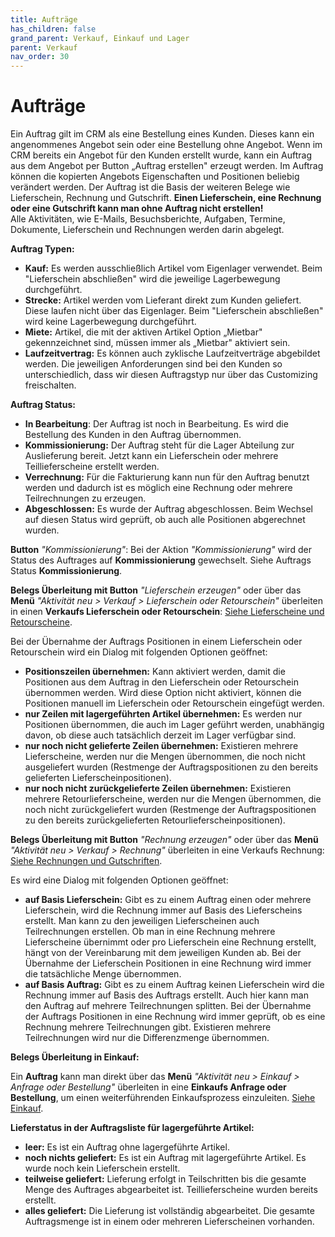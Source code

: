 ```yaml
---
title: Aufträge
has_children: false
grand_parent: Verkauf, Einkauf und Lager
parent: Verkauf
nav_order: 30
---
```

# Aufträge

Ein Auftrag gilt im CRM als eine Bestellung eines Kunden. Dieses kann ein angenommenes Angebot sein oder eine Bestellung ohne Angebot. Wenn im CRM bereits ein Angebot für den Kunden erstellt wurde, kann ein Auftrag aus dem Angebot per Button „Auftrag erstellen" erzeugt werden. Im Auftrag können die kopierten Angebots Eigenschaften und Positionen beliebig verändert werden. Der Auftrag ist die Basis der weiteren Belege wie Lieferschein, Rechnung und Gutschrift. **Einen Lieferschein, eine Rechnung oder eine Gutschrift kann man ohne Auftrag nicht erstellen!**  
Alle Aktivitäten, wie E-Mails, Besuchsberichte, Aufgaben, Termine, Dokumente, Lieferschein und Rechnungen werden darin abgelegt.

**Auftrag Typen:**

- **Kauf:** Es werden ausschließlich Artikel vom Eigenlager verwendet. Beim "Lieferschein abschließen" wird die jeweilige Lagerbewegung durchgeführt.
- **Strecke:** Artikel werden vom Lieferant direkt zum Kunden geliefert. Diese laufen nicht über das Eigenlager. Beim "Lieferschein abschließen" wird keine Lagerbewegung durchgeführt.
- **Miete:** Artikel, die mit der aktiven Artikel Option „Mietbar" gekennzeichnet sind, müssen immer als „Mietbar" aktiviert sein.
- **Laufzeitvertrag:** Es können auch zyklische Laufzeitverträge abgebildet werden. Die jeweiligen Anforderungen sind bei den Kunden so unterschiedlich, dass wir diesen Auftragstyp nur über das Customizing freischalten.

**Auftrag Status:**

- **In Bearbeitung**: Der Auftrag ist noch in Bearbeitung. Es wird die Bestellung des Kunden in den Auftrag übernommen.
- **Kommissionierung:** Der Auftrag steht für die Lager Abteilung zur Auslieferung bereit. Jetzt kann ein Lieferschein oder mehrere Teillieferscheine erstellt werden.
- **Verrechnung:** Für die Fakturierung kann nun für den Auftrag benutzt werden und dadurch ist es möglich eine Rechnung oder mehrere Teilrechnungen zu erzeugen.
- **Abgeschlossen:** Es wurde der Auftrag abgeschlossen. Beim Wechsel auf diesen Status wird geprüft, ob auch alle Positionen abgerechnet wurden.

**Button** *"Kommissionierung"*: Bei der Aktion *"Kommissionierung"* wird der Status des Auftrages auf **Kommissionierung** gewechselt. Siehe Auftrags Status **Kommissionierung**.

**Belegs Überleitung mit Button** *"Lieferschein erzeugen"* oder über das **Menü** *"Aktivität neu > Verkauf > Lieferschein oder Retourschein"* überleiten in einen **Verkaufs Lieferschein oder Retourschein**: [Siehe Lieferscheine und Retourscheine](./Lieferscheine%20und%20Retourscheine.md).

Bei der Übernahme der Auftrags Positionen in einem Lieferschein oder Retourschein wird ein Dialog mit folgenden Optionen geöffnet:

- **Positionszeilen übernehmen:** Kann aktiviert werden, damit die Positionen aus dem Auftrag in den Lieferschein oder Retourschein übernommen werden. Wird diese Option nicht aktiviert, können die Positionen manuell im Lieferschein oder Retourschein eingefügt werden.
- **nur Zeilen mit lagergeführten Artikel übernehmen:** Es werden nur Positionen übernommen, die auch im Lager geführt werden, unabhängig davon, ob diese auch tatsächlich derzeit im Lager verfügbar sind.
- **nur noch nicht gelieferte Zeilen übernehmen:** Existieren mehrere Lieferscheine, werden nur die Mengen übernommen, die noch nicht ausgeliefert wurden (Restmenge der Auftragspositionen zu den bereits gelieferten Lieferscheinpositionen).
- **nur noch nicht zurückgelieferte Zeilen übernehmen:** Existieren mehrere Retourlieferscheine, werden nur die Mengen übernommen, die noch nicht zurückgeliefert wurden (Restmenge der Auftragspositionen zu den bereits zurückgelieferten Retourlieferscheinpositionen).

**Belegs Überleitung mit Button** *"Rechnung erzeugen"* oder über das **Menü** *"Aktivität neu > Verkauf > Rechnung"* überleiten in eine Verkaufs Rechnung: [Siehe Rechnungen und Gutschriften](./Rechnungen%20und%20Gutschriften.md).

Es wird eine Dialog mit folgenden Optionen geöffnet:

- **auf Basis Lieferschein:** Gibt es zu einem Auftrag einen oder mehrere Lieferschein, wird die Rechnung immer auf Basis des Lieferscheins erstellt. Man kann zu den jeweiligen Lieferscheinen auch Teilrechnungen erstellen. Ob man in eine Rechnung mehrere Lieferscheine übernimmt oder pro Lieferschein eine Rechnung erstellt, hängt von der Vereinbarung mit dem jeweiligen Kunden ab. Bei der Übernahme der Lieferschein Positionen in eine Rechnung wird immer die tatsächliche Menge übernommen.
- **auf Basis Auftrag:** Gibt es zu einem Auftrag keinen Lieferschein wird die Rechnung immer auf Basis des Auftrags erstellt. Auch hier kann man den Auftrag auf mehrere Teilrechnungen splitten. Bei der Übernahme der Auftrags Positionen in eine Rechnung wird immer geprüft, ob es eine Rechnung mehrere Teilrechnungen gibt. Existieren mehrere Teilrechnungen wird nur die Differenzmenge übernommen.

**Belegs Überleitung in Einkauf:**

Ein **Auftrag** kann man direkt über das **Menü** *"Aktivität neu > Einkauf > Anfrage oder Bestellung"* überleiten in eine **Einkaufs Anfrage oder Bestellung**, um einen weiterführenden Einkaufsprozess einzuleiten. [Siehe Einkauf](../Einkauf/index.md).

**Lieferstatus in der Auftragsliste für lagergeführte Artikel:**

- **leer:** Es ist ein Auftrag ohne lagergeführte Artikel.
- **noch nichts geliefert:** Es ist ein Auftrag mit lagergeführte Artikel. Es wurde noch kein Lieferschein erstellt.
- **teilweise geliefert:** Lieferung erfolgt in Teilschritten bis die gesamte Menge des Auftrages abgearbeitet ist. Teillieferscheine wurden bereits erstellt.
- **alles geliefert:** Die Lieferung ist vollständig abgearbeitet. Die gesamte Auftragsmenge ist in einem oder mehreren Lieferscheinen vorhanden.
